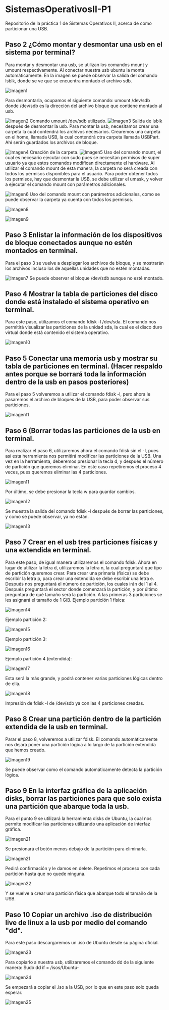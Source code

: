 # SistemasOperativosII-P1
Repositorio de la práctica 1 de Sistemas Operativos II, acerca de como particionar una USB.

## Paso 2 ¿Cómo montar y desmontar una usb en el sistema por terminal?
Para montar y desmontar una usb, se utilizan los comandos mount y umount respectivamente. 
Al conectar nuestra usb ubuntu la monta automáticamente. En la imagen se puede observar la salida del comando lsblk, donde se ve que se encuentra montado el archivo sdb. 

![Imagen1](imgs/Imagen1.png)

Para desmontarla, ocupamos el siguiente comando:
umount /dev/sdb
donde /dev/sdb es la dirección del archivo bloque que contiene montado al usb.

![Imagen2](imgs/Imagen2.png)
Comando umount /dev/sdb utilizado.
![Imagen3](imgs/Imagen3.png)
Salida de lsblk después de desmontar la usb. 
Para montar la usb, necesitamos crear una carpeta la cual contendrá los archivos necesarios. Crearemos una carpeta en el home, llamada USB, la cual contendrá otra carpeta llamada USBPart. Ahí serán guardados los archivos de bloque. 

![Imagen4](imgs/Imagen5.png)
Creación de la carpeta. 
![Imagen5](imgs/Imagen6.png)
Uso del comando mount, el cual es necesario ejecutar con sudo pues se necesitan permisos de super usuario ya que estos comandos modifican directamente el hardware. 
Al utilizar el comando mount de esta manera, la carpeta no será creada con todos los permisos disponibles para el usuario. Para poder obtener todos los permisos, hay que desmontar la USB, se debe utilizar el umask, y volver a ejecutar el comando mount con parámetros adicionales. 

![Imagen6](imgs/Imagen7.png)
Uso del comando mount con parámetros adicionales, como se puede observar la carpeta ya cuenta con todos los permisos. 


![Imagen8](imgs/Imagen8.png)

![Imagen9](imgs/Imagen9.png)

## Paso 3 Enlistar la información de los dispositivos de bloque conectados aunque no estén montados en terminal.
Para el paso 3 se vuelve a desplegar los archivos de bloque, y se mostrarán los archivos incluso los de aquellas unidades que no estén montadas. 

![Imagen7](imgs/Imagen3.png) 
Se puede observar el bloque /dev/sdb aunque no esté montado. 

## Paso 4 Mostrar la tabla de particiones del disco donde está instalado el sistema operativo en terminal.
Para este paso,  utilizamos el comando fdisk -l /dev/sda. El comando nos permitirá visualizar las particiones de la unidad sda, la cual es el disco duro virtual donde está contenido el sistema operativo. 

![Imagen10](imgs/Imagen4.png)

## Paso 5 Conectar una memoria usb y mostrar su tabla de particiones en terminal. (Hacer respaldo antes porque se borrará toda la información dentro de la usb en pasos posteriores)
Para el paso 5 volveremos a utilizar el comando fdisk -l, pero ahora le pasaremos el archivo de bloques de la USB, para poder observar sus particiones. 

![Imagen11](imgs/Imagen10.png)

## Paso 6 (Borrar todas las particiones de la usb en terminal.
Para realizar el paso 6, utilizaremos ahora el comando fdisk sin el -l, pues así esta herramienta nos permitirá modificar las particiones de la USB. 
Una vez en la herramienta, deberemos presionar la tecla d, y después el número de partición que queremos eliminar. En este caso repetiremos el proceso 4 veces, pues queremos eliminar las 4 particiones.

![Imagen11](imgs/Imagen11.png)

 Por último, se debe presionar la tecla w para guardar cambios. 

![Imagen12](imgs/Imagen12.png)

Se muestra la salida del comando fdisk -l después de borrar las particiones, y como se puede observar, ya no están. 

![Imagen13](imgs/Imagen13.png)

## Paso 7 Crear en el usb tres particiones físicas y una extendida en terminal.
Para este paso, de igual manera utilizaremos el comando fdisk. Ahora en lugar de utilizar la letra d, utilizaremos la letra n, la cual preguntará que tipo de partición queremos crear. Para crear una primaria (física) se debe escribir la letra p, para crear una extendida se debe escribir una letra e. Después nos preguntará el número de partición, los cuales irán del 1 al 4. Después preguntará el sector donde comenzará la partición, y por último preguntará de qué tamaño será la partición. A las primeras 3 particiones se les asignará el tamaño de 1 GiB.
Ejemplo partición 1 física:


![Imagen14](imgs/Imagen14.png)

Ejemplo partición 2:

![Imagen15](imgs/Imagen15.png)

Ejemplo partición 3:

![Imagen16](imgs/Imagen16.png)

Ejemplo partición 4 (extendida):

![Imagen17](imgs/Imagen17.png)

Esta será la más grande, y podrá contener varias particiones lógicas dentro de ella. 

![Imagen18](imgs/Imagen18.png)

Impresión de fdisk -l de /dev/sdb ya con las 4 particiones creadas. 
## Paso 8 Crear una partición dentro de la partición extendida de la usb en terminal.
Parar el paso 8, volveremos a utilizar fdisk. El comando automáticamente nos dejará poner una partición lógica a lo largo de la partición extendida que hemos creado. 

![Imagen19](imgs/Imagen19.png)

Se puede observar como el comando automáticamente detecta la partición lógica. 

## Paso 9 En la interfaz gráfica de la aplicación disks, borrar las particiones para que solo exista una partición que abarque toda la usb. 
Para el punto 9 se utilizará la herramienta disks de Ubuntu, la cual nos permite modificar las particiones utilizando una aplicación de interfaz gráfica. 

![Imagen21](imgs/Imagen21.png)

Se presionará el botón menos debajo de la partición para eliminarla.

![Imagen21](imgs/Imagen20.png)

Pedirá confirmación y le damos en delete.
Repetimos el proceso con cada partición hasta que no quede ninguna.

![Imagen22](imgs/Imagen22.png)


Y se vuelve a crear una partición física que abarque todo el tamaño de la USB.


## Paso 10 Copiar un archivo .iso de distribución live de linux a la usb por medio del comando "dd".
Para este paso descargaremos un .iso de Ubuntu desde su página oficial. 

![Imagen23](imgs/Imagen23.png)

Para copiarlo a nuestra usb, utilizaremos el comando dd de la siguiente manera: 
Sudo dd if = /isos/Ubuntu-

![Imagen24](imgs/Imagen24.png)

Se empezará a copiar el .iso a la USB, por lo que en este paso solo queda esperar.

![Imagen25](imgs/Imagen25.png)


